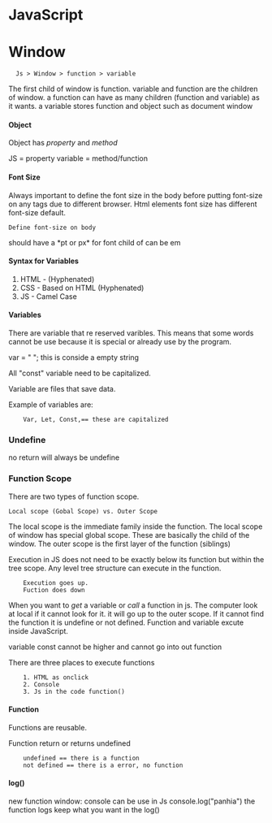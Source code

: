 # JavaScript

# Window

      Js > Window > function > variable 

The first child of window is function.
 variable and function are the children of window. 
a function can have as many children (function and variable) as it wants. 
a variable stores function and object such as document window



#### Object

Object has *property* and *method*

JS = property variable = method/function

#### Font Size

Always important to define the font size in the body before putting font-size on any tags due to different browser. Html elements font size has different font-size default. 

    Define font-size on body

<body> should have a *pt or px* for font
child of <body> can be em

#### Syntax for Variables
1. HTML - (Hyphenated)
2. CSS - Based on HTML (Hyphenated)
3. JS - Camel Case

#### Variables

There are variable that re reserved varibles. This means that some words cannot be use because it is special or already use by the program. 

var = " ";  this is conside a empty string

All "const" variable need to be capitalized. 

Variable are files that save data. 

Example of variables are: 

        Var, Let, Const,== these are capitalized

### Undefine

no return will always be undefine

### Function Scope

There are two types of function scope. 
        
    Local scope (Gobal Scope) vs. Outer Scope

        
The local scope is the immediate family inside the function. The local scope of window has special global scope. These are basically the child of the window.
The outer scope is the first layer of the function (siblings)

Execution in JS does not need to be exactly below its function but within the tree scope. 
Any level tree structure can execute in the function. 

        Execution goes up.
        Fuction does down

When you want to *get* a variable or *call* a function in js. The computer look at local if it cannot look for it. it will go up to the outer scope. If it cannot find the function it is undefine or not defined. 
        Function and variable excute inside JavaScript.

variable const cannot be higher and cannot go into out function


There are three places to execute functions

        1. HTML as onclick
        2. Console
        3. Js in the code function()



#### Function
Functions are reusable. 

Function return or returns undefined

        undefined == there is a function
        not defined == there is a error, no function



#### log()

new function window: console can be use in Js
console.log("panhia")
the function logs keep what you want in the log()

